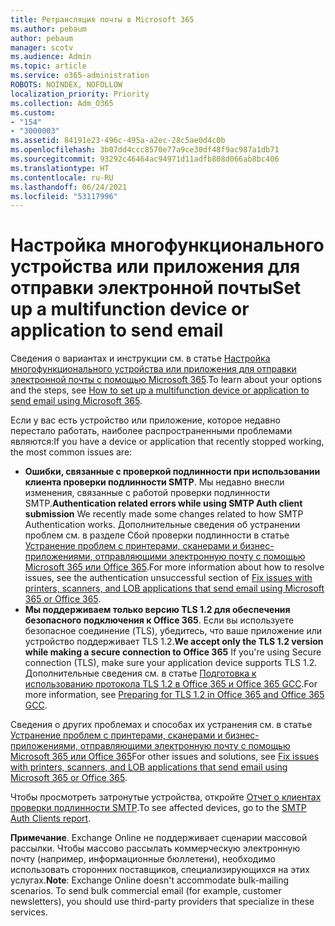 ```yaml
---
title: Ретрансляция почты в Microsoft 365
ms.author: pebaum
author: pebaum
manager: scotv
ms.audience: Admin
ms.topic: article
ms.service: o365-administration
ROBOTS: NOINDEX, NOFOLLOW
localization_priority: Priority
ms.collection: Adm_O365
ms.custom:
- "154"
- "3000003"
ms.assetid: 84191e23-496c-495a-a2ec-28c5ae0d4c0b
ms.openlocfilehash: 3b07dd4ccc8570e77a9ce30df48f9ac987a1db71
ms.sourcegitcommit: 93292c46464ac94971d11adfb808d066ab8bc406
ms.translationtype: HT
ms.contentlocale: ru-RU
ms.lasthandoff: 06/24/2021
ms.locfileid: "53117996"
---
```

# <a name="set-up-a-multifunction-device-or-application-to-send-email"></a><span data-ttu-id="32941-102">Настройка многофункционального устройства или приложения для отправки электронной почты</span><span class="sxs-lookup"><span data-stu-id="32941-102">Set up a multifunction device or application to send email</span></span>

<span data-ttu-id="32941-103">Сведения о вариантах и инструкции см. в статье [Настройка многофункционального устройства или приложения для отправки электронной почты с помощью Microsoft 365](/Exchange/mail-flow-best-practices/how-to-set-up-a-multifunction-device-or-application-to-send-email-using-microsoft-365-or-office-365).</span><span class="sxs-lookup"><span data-stu-id="32941-103">To learn about your options and the steps, see [How to set up a multifunction device or application to send email using Microsoft 365](/Exchange/mail-flow-best-practices/how-to-set-up-a-multifunction-device-or-application-to-send-email-using-microsoft-365-or-office-365).</span></span>
  
<span data-ttu-id="32941-104">Если у вас есть устройство или приложение, которое недавно перестало работать, наиболее распространенными проблемами являются:</span><span class="sxs-lookup"><span data-stu-id="32941-104">If you have a device or application that recently stopped working, the most common issues are:</span></span>

- <span data-ttu-id="32941-105">**Ошибки, связанные с проверкой подлинности при использовании клиента проверки подлинности SMTP**. Мы недавно внесли изменения, связанные с работой проверки подлинности SMTP.</span><span class="sxs-lookup"><span data-stu-id="32941-105">**Authentication related errors while using SMTP Auth client submission** We recently made some changes related to how SMTP Authentication works.</span></span> <span data-ttu-id="32941-106">Дополнительные сведения об устранении проблем см. в разделе Сбой проверки подлинности в статье [Устранение проблем с принтерами, сканерами и бизнес-приложениями, отправляющими электронную почту с помощью Microsoft 365 или Office 365](/Exchange/mail-flow-best-practices/fix-issues-with-printers-scanners-and-lob-applications-that-send-email-using-off#error-authentication-unsuccessful).</span><span class="sxs-lookup"><span data-stu-id="32941-106">For more information about how to resolve issues, see the authentication unsuccessful section of [Fix issues with printers, scanners, and LOB applications that send email using Microsoft 365 or Office 365](/Exchange/mail-flow-best-practices/fix-issues-with-printers-scanners-and-lob-applications-that-send-email-using-off#error-authentication-unsuccessful).</span></span>
- <span data-ttu-id="32941-107">**Мы поддерживаем только версию TLS 1.2 для обеспечения безопасного подключения к Office 365**. Если вы используете безопасное соединение (TLS), убедитесь, что ваше приложение или устройство поддерживает TLS 1.2.</span><span class="sxs-lookup"><span data-stu-id="32941-107">**We accept only the TLS 1.2 version while making a secure connection to Office 365** If you're using Secure connection (TLS), make sure your application device supports TLS 1.2.</span></span> <span data-ttu-id="32941-108">Дополнительные сведения см. в статье [Подготовка к использованию протокола TLS 1.2 в Office 365 и Office 365 GCC](/microsoft-365/compliance/prepare-tls-1.2-in-office-365).</span><span class="sxs-lookup"><span data-stu-id="32941-108">For more information, see [Preparing for TLS 1.2 in Office 365 and Office 365 GCC](/microsoft-365/compliance/prepare-tls-1.2-in-office-365).</span></span>
 
<span data-ttu-id="32941-109">Сведения о других проблемах и способах их устранения см. в статье [Устранение проблем с принтерами, сканерами и бизнес-приложениями, отправляющими электронную почту с помощью Microsoft 365 или Office 365](/Exchange/mail-flow-best-practices/fix-issues-with-printers-scanners-and-lob-applications-that-send-email-using-off)</span><span class="sxs-lookup"><span data-stu-id="32941-109">For other issues and solutions, see [Fix issues with printers, scanners, and LOB applications that send email using Microsoft 365 or Office 365](/Exchange/mail-flow-best-practices/fix-issues-with-printers-scanners-and-lob-applications-that-send-email-using-off).</span></span>

<span data-ttu-id="32941-110">Чтобы просмотреть затронутые устройства, откройте [Отчет о клиентах проверки подлинности SMTP](https://protection.office.com/mailflow/dashboard).</span><span class="sxs-lookup"><span data-stu-id="32941-110">To see affected devices, go to the [SMTP Auth Clients report](https://protection.office.com/mailflow/dashboard).</span></span>

<span data-ttu-id="32941-p103">**Примечание**. Exchange Online не поддерживает сценарии массовой рассылки. Чтобы массово рассылать коммерческую электронную почту (например, информационные бюллетени), необходимо использовать сторонних поставщиков, специализирующихся на этих услугах.</span><span class="sxs-lookup"><span data-stu-id="32941-p103">**Note**: Exchange Online doesn't accommodate bulk-mailing scenarios. To send bulk commercial email (for example, customer newsletters), you should use third-party providers that specialize in these services.</span></span>
